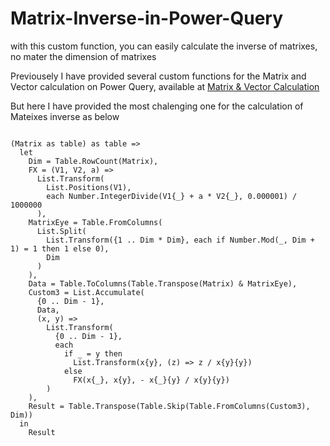 # Matrix-Inverse-in-Power-Query
with this custom function, you can easily calculate the inverse of matrixes, no mater the dimension of matrixes


Previousely I have provided several custom functions for the Matrix and Vector calculation on Power Query, available at [Matrix & Vector Calculation](https://github.com/Omid-M22/Matrix-and-Vector-Calculations-in-Power-Query-)

But here I have provided the most chalenging one for the calculation of Mateixes inverse as below

```powerquery-m

(Matrix as table) as table =>
  let
    Dim = Table.RowCount(Matrix), 
    FX = (V1, V2, a) =>
      List.Transform(
        List.Positions(V1), 
        each Number.IntegerDivide(V1{_} + a * V2{_}, 0.000001) / 1000000
      ), 
    MatrixEye = Table.FromColumns(
      List.Split(
        List.Transform({1 .. Dim * Dim}, each if Number.Mod(_, Dim + 1) = 1 then 1 else 0), 
        Dim
      )
    ), 
    Data = Table.ToColumns(Table.Transpose(Matrix) & MatrixEye), 
    Custom3 = List.Accumulate(
      {0 .. Dim - 1}, 
      Data, 
      (x, y) =>
        List.Transform(
          {0 .. Dim - 1}, 
          each 
            if _ = y then
              List.Transform(x{y}, (z) => z / x{y}{y})
            else
              FX(x{_}, x{y}, - x{_}{y} / x{y}{y})
        )
    ), 
    Result = Table.Transpose(Table.Skip(Table.FromColumns(Custom3), Dim))
  in
    Result


```
